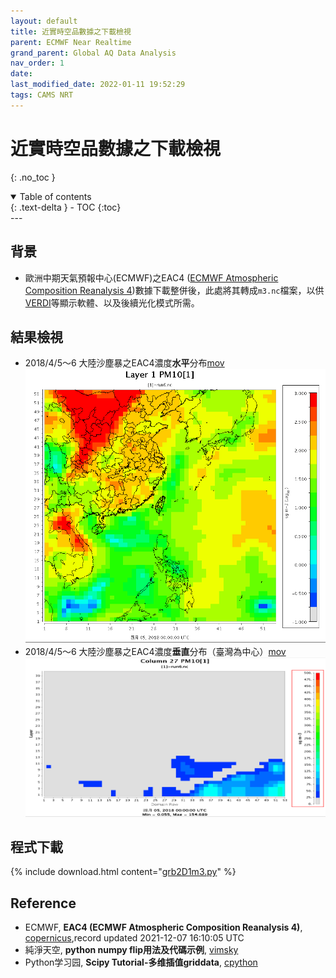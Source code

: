 ```yaml
---
layout: default
title: 近實時空品數據之下載檢視
parent: ECMWF Near Realtime
grand_parent: Global AQ Data Analysis
nav_order: 1
date: 
last_modified_date: 2022-01-11 19:52:29
tags: CAMS NRT
---
```


# 近實時空品數據之下載檢視
{: .no_toc }

<details open markdown="block">
  <summary>
    Table of contents
  </summary>
  {: .text-delta }
- TOC
{:toc}
</details>
---

## 背景
- 歐洲中期天氣預報中心(ECMWF)之EAC4 ([ECMWF Atmospheric Composition Reanalysis 4](https://ads.atmosphere.copernicus.eu/cdsapp#!/dataset/cams-global-reanalysis-eac4?tab=overview))數據下載整併後，此處將其轉成`m3.nc`檔案，以供[VERDI](https://sinotec2.github.io/Focus-on-Air-Quality/utilities/Graphics/VERDI/VERDI_Guide/)等顯示軟體、以及後續光化模式所需。

## 結果檢視
- 2018/4/5～6 大陸沙塵暴之EAC4濃度**水平**分布[mov](https://youtu.be/S3z9j7V-O0w)
![](https://github.com/sinotec2/Focus-on-Air-Quality/raw/main/assets/images/20180405eac4H.PNG)
- 2018/4/5～6 大陸沙塵暴之EAC4濃度**垂直**分布（臺灣為中心）[mov](https://youtu.be/tiXA1L3IaEI )
![](https://github.com/sinotec2/Focus-on-Air-Quality/raw/main/assets/images/20180405eac4V.PNG)

## 程式下載

{% include download.html content="[grb2D1m3.py](https://github.com/sinotec2/cmaq_relatives/blob/master/bcon/grb2D1m3.py)" %}

## Reference
- ECMWF, **EAC4 (ECMWF Atmospheric Composition Reanalysis 4)**, [copernicus](https://ads.atmosphere.copernicus.eu/cdsapp#!/dataset/cams-global-reanalysis-eac4?tab=overview),record updated 2021-12-07 16:10:05 UTC
- 純淨天空, **python numpy flip用法及代碼示例**, [vimsky](https://vimsky.com/zh-tw/examples/usage/python-numpy.flip.html)
- Python学习园, **Scipy Tutorial-多维插值griddata**, [cpython](http://liao.cpython.org/scipytutorial11.html)